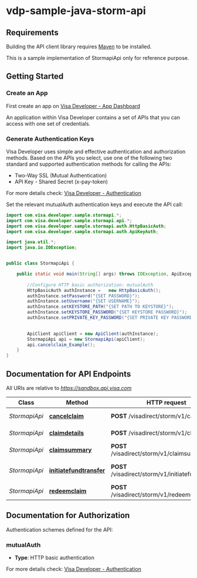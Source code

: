 # vdp-sample-java-storm-api

## Requirements

Building the API client library requires [Maven](https://maven.apache.org/) to be installed.


This is a sample implementation of StormapiApi only for reference purpose.

## Getting Started

### Create an App
First  create an app on [Visa Developer - App Dashboard](https://developer.visa.com/portal/#console)

An application within Visa Developer contains a set of APIs that you can access with one set of credentials.

### Generate Authentication Keys
Visa Developer uses simple and effective authentication and authorization methods.
Based on the APIs you select, use one of the following two standard and supported authentication methods for calling the APIs:

- Two-Way SSL (Mutual Authentication)
- API Key - Shared Secret (x-pay-token)

For more details check: [Visa Developer - Authentication](https://developer.visa.com/guides/vdpguide#two_way_ssl)


Set the relevant mutualAuth authentication keys and execute the API call:


```java
import com.visa.developer.sample.stormapi.*;
import com.visa.developer.sample.stormapi.api.*;
import com.visa.developer.sample.stormapi.auth.HttpBasicAuth;
import com.visa.developer.sample.stormapi.auth.ApiKeyAuth;

import java.util.*;
import java.io.IOException;


public class StormapiApi {

    public static void main(String[] args) throws IOException, ApiException {
    
        //Configure HTTP basic authorization: mutualAuth
        HttpBasicAuth authInstance =   new HttpBasicAuth();
        authInstance.setPassword("{SET PASSWORD}");
        authInstance.setUsername("{SET USERNAME}");
        authInstance.setKEYSTORE_PATH("{SET PATH TO KEYSTORE}");
        authInstance.setKEYSTORE_PASSWORD("{SET KEYSTORE PASSWORD}");
        authInstance.setPRIVATE_KEY_PASSWORD("{SET PRIVATE KEY PASSWORD}");
    

        ApiClient apiClient = new ApiClient(authInstance);
        StormapiApi api = new StormapiApi(apiClient);
        api.cancelclaim_Example();
    }
}

```

## Documentation for API Endpoints

All URIs are relative to *https://sandbox.api.visa.com*

Class | Method | HTTP request | Description
------------ | ------------- | ------------- | -------------
*StormapiApi* | [**cancelclaim**](docs/StormapiApi.md#cancelclaim) | **POST** /visadirect/storm/v1/cancelclaim | Cancel Claim
*StormapiApi* | [**claimdetails**](docs/StormapiApi.md#claimdetails) | **POST** /visadirect/storm/v1/claimdetails | Claim Details
*StormapiApi* | [**claimsummary**](docs/StormapiApi.md#claimsummary) | **POST** /visadirect/storm/v1/claimsummary | Claim Summary
*StormapiApi* | [**initiatefundtransfer**](docs/StormapiApi.md#initiatefundtransfer) | **POST** /visadirect/storm/v1/initiatefundtransfer | Initiate Fund Transfer
*StormapiApi* | [**redeemclaim**](docs/StormapiApi.md#redeemclaim) | **POST** /visadirect/storm/v1/redeemclaim | Redeem Claim


## Documentation for Authorization

Authentication schemes defined for the API:
### mutualAuth

- **Type**: HTTP basic authentication

For more details check: [Visa Developer - Authentication](https://developer.visa.com/guides/vdpguide#two_way_ssl)

